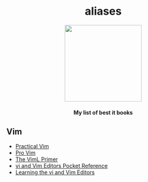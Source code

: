 <div align="center">

# aliases

<img src="http://icons.iconarchive.com/icons/double-j-design/ravenna-3d/256/Books-icon.png" height="200px" width="200px">

#### My list of best it books

</div>

## Vim

- [Practical Vim](https://www.goodreads.com/book/show/13607232-practical-vim)
- [Pro Vim](https://www.goodreads.com/book/show/23717582-pro-vim)
- [The VimL Primer](https://www.goodreads.com/book/show/24934861-the-viml-primer)
- [vi and Vim Editors Pocket Reference](https://www.goodreads.com/book/show/9787030-vi-and-vim-editors-pocket-reference)
- [Learning the vi and Vim Editors](https://www.goodreads.com/book/show/2403747.Learning_the_vi_and_Vim_Editors)
